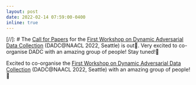 ```yaml
---
layout: post
date: 2022-02-14 07:59:00-0400
inline: true
---
```


[//]: # The [Call for Papers](https://dadcworkshop.github.io/call-for-papers.html) for the [First Workshop on Dynamic Adversarial Data Collection](https://dadcworkshop.github.io/) (DADC@NAACL 2022, Seattle) is out🌹. Very excited to co-organise DADC with an amazing group of people! Stay tuned!👀 

Excited to co-organise the [First Workshop on Dynamic Adversarial Data Collection](https://dadcworkshop.github.io/) (DADC@NAACL 2022, Seattle) with an amazing group of people!🚀